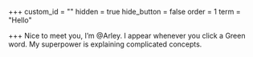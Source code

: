 +++
custom_id = ""
hidden = true
hide_button = false
order = 1
term = "Hello"

+++
Nice to meet you, I’m @Arley. I appear whenever you click a <span>Green</span> word. My superpower is explaining complicated concepts.